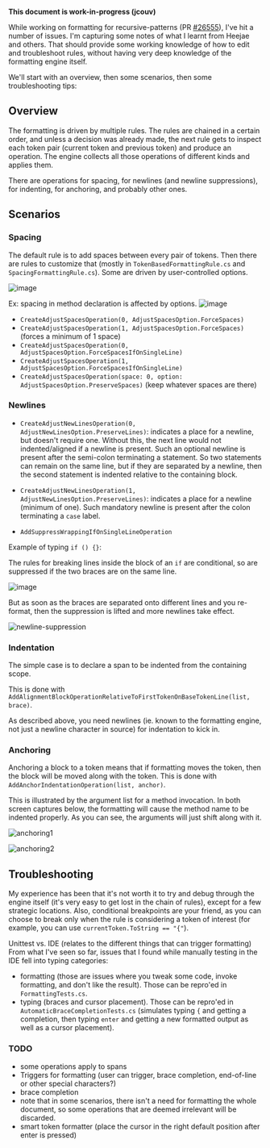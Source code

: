 **This document is work-in-progress (jcouv)**

While working on formatting for recursive-patterns (PR [#26555](https://github.com/dotnet/roslyn/pull/26555)), I've hit a number of issues. I'm capturing some notes of what I learnt from Heejae and others. That should provide some working knowledge of how to edit and troubleshoot rules, without having very deep knowledge of the formatting engine itself.

We'll start with an overview, then some scenarios, then some troubleshooting tips:

## Overview

The formatting is driven by multiple rules. The rules are chained in a certain order, and unless a decision was already made, the next rule gets to inspect each token pair (current token and previous token) and produce an operation. The engine collects all those operations of different kinds and applies them.

There are operations for spacing, for newlines (and newline suppressions), for indenting, for anchoring, and probably other ones.

## Scenarios

### Spacing

The default rule is to add spaces between every pair of tokens. Then there are rules to customize that (mostly in `TokenBasedFormattingRule.cs` and `SpacingFormattingRule.cs`). Some are driven by user-controlled options.

![image](https://user-images.githubusercontent.com/12466233/39937938-2a56e9a0-5506-11e8-9c60-1b684ab7aba2.png)

Ex: spacing in method declaration is affected by options.
![image](https://user-images.githubusercontent.com/12466233/39938013-60956d48-5506-11e8-9619-c9eef2f8de39.png)

- `CreateAdjustSpacesOperation(0, AdjustSpacesOption.ForceSpaces)`
- `CreateAdjustSpacesOperation(1, AdjustSpacesOption.ForceSpaces)` (forces a minimum of 1 space)
- `CreateAdjustSpacesOperation(0, AdjustSpacesOption.ForceSpacesIfOnSingleLine)`
- `CreateAdjustSpacesOperation(1, AdjustSpacesOption.ForceSpacesIfOnSingleLine)`
- `CreateAdjustSpacesOperation(space: 0, option: AdjustSpacesOption.PreserveSpaces)` (keep whatever spaces are there)

### Newlines

- `CreateAdjustNewLinesOperation(0, AdjustNewLinesOption.PreserveLines)`: indicates a place for a newline, but doesn't require one. Without this, the next line would not indented/aligned if a newline is present. Such an optional newline is present after the semi-colon terminating a statement. So two statements can remain on the same line, but if they are separated by a newline, then the second statement is indented relative to the containing block.

- `CreateAdjustNewLinesOperation(1, AdjustNewLinesOption.PreserveLines)`: indicates a place for a newline (minimum of one). Such mandatory newline is present after the colon terminating a `case` label.

- `AddSuppressWrappingIfOnSingleLineOperation`

Example of typing `if () {}`:

The rules for breaking lines inside the block of an `if` are conditional, so are suppressed if the two braces are on the same line.

![image](https://user-images.githubusercontent.com/12466233/45203182-298bc400-b230-11e8-9f53-4818e44f1fcf.png)

But as soon as the braces are separated onto different lines and you re-format, then the suppression is lifted and more newlines take effect.

![newline-suppression](https://user-images.githubusercontent.com/12466233/45204277-8dfc5280-b233-11e8-9f1e-f1106013424b.gif)

### Indentation
The simple case is to declare a span to be indented from the containing scope.

This is done with `AddAlignmentBlockOperationRelativeToFirstTokenOnBaseTokenLine(list, brace)`.

As described above, you need newlines (ie. known to the formatting engine, not just a newline character in source) for indentation to kick in.

### Anchoring

Anchoring a block to a token means that if formatting moves the token, then the block will be moved along with the token.
This is done with `AddAnchorIndentationOperation(list, anchor)`.

This is illustrated by the argument list for a method invocation. In both screen captures below, the formatting will cause the method name to be indented properly. As you can see, the arguments will just shift along with it.

![anchoring1](https://user-images.githubusercontent.com/12466233/45203634-a0758c80-b231-11e8-9835-e8a289672b52.gif)

![anchoring2](https://user-images.githubusercontent.com/12466233/45203640-a3707d00-b231-11e8-82a9-b56db538ea66.gif)

## Troubleshooting

My experience has been that it's not worth it to try and debug through the engine itself (it's very easy to get lost in the chain of rules), except for a few strategic locations. Also, conditional breakpoints are your friend, as you can choose to break only when the rule is considering a token of interest (for example, you can use `currentToken.ToString == "{"`).

Unittest vs. IDE (relates to the different things that can trigger formatting)
From what I've seen so far, issues that I found while manually testing in the IDE fell into typing categories:
- formatting (those are issues where you tweak some code, invoke formatting, and don't like the result). Those can be repro'ed in `FormattingTests.cs`.
- typing (braces and cursor placement). Those can be repro'ed in `AutomaticBraceCompletionTests.cs` (simulates typing `{` and getting a completion, then typing `enter` and getting a new formatted output as well as a cursor placement).


### TODO
- some operations apply to spans
- Triggers for formatting (user can trigger, brace completion, end-of-line or other special characters?)
- brace completion
- note that in some scenarios, there isn't a need for formatting the whole document, so some operations that are deemed irrelevant will be discarded.
- smart token formatter (place the cursor in the right default position after enter is pressed)